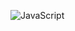 ![JavaScript](https://img.shields.io/badge/-Python-yellow?style=flat-square&logo=python&logoColor=white)
